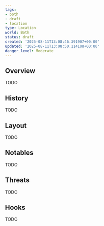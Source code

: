 ```yaml
---
tags:
- both
- draft
- location
type: Location
world: Both
status: draft
created: '2025-08-11T13:08:46.391907+00:00'
updated: '2025-08-11T13:08:50.114108+00:00'
danger_level: Moderate
---
```



## Overview

TODO
## History

TODO
## Layout

TODO
## Notables

TODO
## Threats

TODO
## Hooks

TODO
